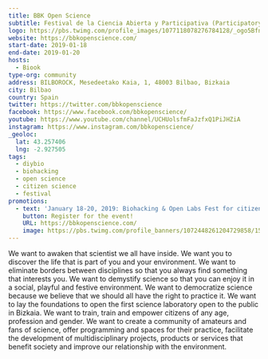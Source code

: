 ```yaml
---
title: BBK Open Science
subtitle: Festival de la Ciencia Abierta y Participativa (Participatory and Open Science Festival)
logo: https://pbs.twimg.com/profile_images/1077118078276784128/_ogo5Bfn_400x400.jpg
website: https://bbkopenscience.com/
start-date: 2019-01-18
end-date: 2019-01-20
hosts:
  - Biook
type-org: community
address: BILBOROCK, Mesedeetako Kaia, 1, 48003 Bilbao, Bizkaia
city: Bilbao
country: Spain
twitter: https://twitter.com/bbkopenscience
facebook: https://www.facebook.com/bbkopenscience/
youtube: https://www.youtube.com/channel/UCHUolsfmFaJzfxQ1PiJHZiA
instagram: https://www.instagram.com/bbkopenscience/
_geoloc:
  lat: 43.257406
  lng: -2.927505
tags:
  - diybio
  - biohacking
  - open science
  - citizen science
  - festival
promotions:
  - text: 'January 18-20, 2019: Biohacking & Open Labs Fest for citizens to enjoy science-making in a practical, participatory, social, fun, and transdiciplinary way'
    button: Register for the event!
    URL: https://bbkopenscience.com/
    image: https://pbs.twimg.com/profile_banners/1072448261204729858/1545639974/1500x500
---
```


We want to awaken that scientist we all have inside.
We want you to discover the life that is part of you and your environment.
We want to eliminate borders between disciplines so that you always find something that interests you.
We want to demystify science so that you can enjoy it in a social, playful and festive environment.
We want to democratize science because we believe that we should all have the right to practice it.
We want to lay the foundations to open the first science laboratory open to the public in Bizkaia.
We want to train, train and empower citizens of any age, profession and gender.
We want to create a community of amateurs and fans of science, offer programming and spaces for their practice, facilitate the development of multidisciplinary projects, products or services that benefit society and improve our relationship with the environment.
